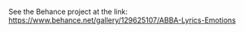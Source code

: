 See the Behance project at the link: https://www.behance.net/gallery/129625107/ABBA-Lyrics-Emotions

